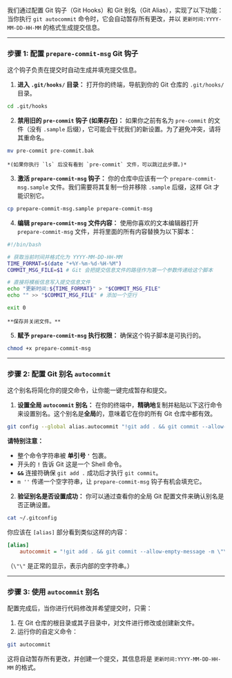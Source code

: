 

我们通过配置 Git 钩子（Git Hooks）和 Git 别名（Git Alias），实现了以下功能：当你执行 `git autocommit` 命令时，它会自动暂存所有更改，并以 `更新时间:YYYY-MM-DD-HH-MM` 的格式生成提交信息。

---

### 步骤 1: 配置 `prepare-commit-msg` Git 钩子

这个钩子负责在提交时自动生成并填充提交信息。

1.  **进入 `.git/hooks/` 目录：**
打开你的终端，导航到你的 Git 仓库的 `.git/hooks/` 目录。
```bash
cd .git/hooks
```

2.  **禁用旧的 `pre-commit` 钩子 (如果存在)：**
如果你之前有名为 `pre-commit` 的文件（没有 `.sample` 后缀），它可能会干扰我们的新设置。为了避免冲突，请将其重命名。


```bash
mv pre-commit pre-commit.bak
```
    
    *(如果你执行 `ls` 后没有看到 `pre-commit` 文件，可以跳过此步骤。)*

3.  **激活 `prepare-commit-msg` 钩子：**
你的仓库中应该有一个 `prepare-commit-msg.sample` 文件。我们需要将其复制一份并移除 `.sample` 后缀，这样 Git 才能识别它。

```bash
cp prepare-commit-msg.sample prepare-commit-msg
```

4.  **编辑 `prepare-commit-msg` 文件内容：**
使用你喜欢的文本编辑器打开 `prepare-commit-msg` 文件，并将里面的所有内容替换为以下脚本：

```bash
#!/bin/bash

# 获取当前时间并格式化为 YYYY-MM-DD-HH-MM
TIME_FORMAT=$(date "+%Y-%m-%d-%H-%M")
COMMIT_MSG_FILE=$1 # Git 会把提交信息文件的路径作为第一个参数传递给这个脚本

# 直接将模板信息写入提交信息文件
echo "更新时间:${TIME_FORMAT}" > "$COMMIT_MSG_FILE"
echo "" >> "$COMMIT_MSG_FILE" # 添加一个空行

exit 0
```
    **保存并关闭文件。**

5.  **赋予 `prepare-commit-msg` 执行权限：**
确保这个钩子脚本是可执行的。

```bash
chmod +x prepare-commit-msg
```

---

### 步骤 2: 配置 Git 别名 `autocommit`

这个别名将简化你的提交命令，让你能一键完成暂存和提交。

1.  **设置全局 `autocommit` 别名：**
在你的终端中，**精确地**复制并粘贴以下这行命令来设置别名。这个别名是**全局**的，意味着它在你的所有 Git 仓库中都有效。

```bash
git config --global alias.autocommit "!git add . && git commit --allow-empty-message -m ''"
```
**请特别注意：**
* 整个命令字符串被 **单引号 `'`** 包裹。
* 开头的 **`!`** 告诉 Git 这是一个 Shell 命令。
* **`&&`** 连接符确保 `git add .` 成功后才执行 `git commit`。
* `m ''` 传递一个空字符串，让 `prepare-commit-msg` 钩子有机会填充它。

2.  **验证别名是否设置成功：**
    你可以通过查看你的全局 Git 配置文件来确认别名是否正确设置。
```bash
cat ~/.gitconfig
```
你应该在 `[alias]` 部分看到类似这样的内容：
```ini
[alias]
	autocommit = "!git add . && git commit --allow-empty-message -m \"\""
```
（`\"\"` 是正常的显示，表示内部的空字符串。）

---

### 步骤 3: 使用 `autocommit` 别名

配置完成后，当你进行代码修改并希望提交时，只需：

1.  在 Git 仓库的根目录或其子目录中，对文件进行修改或创建新文件。
2.  运行你的自定义命令：
```bash
git autocommit
```

这将自动暂存所有更改，并创建一个提交，其信息将是 `更新时间:YYYY-MM-DD-HH-MM` 的格式。